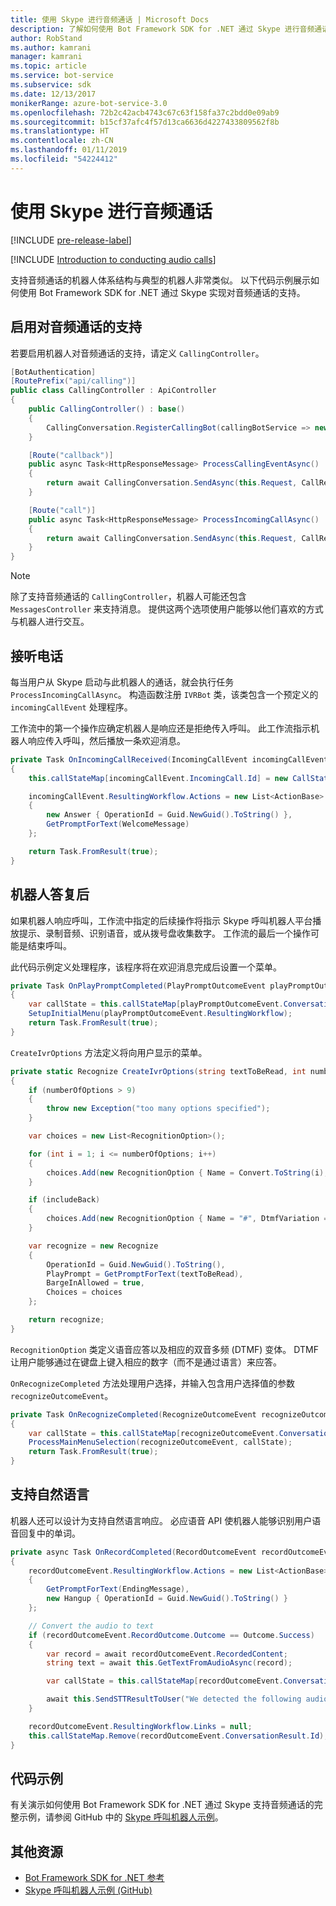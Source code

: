 ```yaml
---
title: 使用 Skype 进行音频通话 | Microsoft Docs
description: 了解如何使用 Bot Framework SDK for .NET 通过 Skype 进行音频通话。
author: RobStand
ms.author: kamrani
manager: kamrani
ms.topic: article
ms.service: bot-service
ms.subservice: sdk
ms.date: 12/13/2017
monikerRange: azure-bot-service-3.0
ms.openlocfilehash: 72b2c42acb4743c67c63f158fa37c2bdd0e09ab9
ms.sourcegitcommit: b15cf37afc4f57d13ca6636d4227433809562f8b
ms.translationtype: HT
ms.contentlocale: zh-CN
ms.lasthandoff: 01/11/2019
ms.locfileid: "54224412"
---
```

# <a name="conduct-audio-calls-with-skype"></a>使用 Skype 进行音频通话

[!INCLUDE [pre-release-label](../includes/pre-release-label-v3.md)]

[!INCLUDE [Introduction to conducting audio calls](../includes/snippet-audio-call-intro.md)]

支持音频通话的机器人体系结构与典型的机器人非常类似。 以下代码示例展示如何使用 Bot Framework SDK for .NET 通过 Skype 实现对音频通话的支持。 

## <a name="enable-support-for-audio-calls"></a>启用对音频通话的支持

若要启用机器人对音频通话的支持，请定义 `CallingController`。

```cs
[BotAuthentication]
[RoutePrefix("api/calling")]
public class CallingController : ApiController
{
    public CallingController() : base()
    {
        CallingConversation.RegisterCallingBot(callingBotService => new IVRBot(callingBotService));
    }

    [Route("callback")]
    public async Task<HttpResponseMessage> ProcessCallingEventAsync()
    {
        return await CallingConversation.SendAsync(this.Request, CallRequestType.CallingEvent);
    }

    [Route("call")]
    public async Task<HttpResponseMessage> ProcessIncomingCallAsync()
    {
        return await CallingConversation.SendAsync(this.Request, CallRequestType.IncomingCall);
    }
}
```

> [!NOTE]
> 除了支持音频通话的 `CallingController`，机器人可能还包含 `MessagesController` 来支持消息。 提供这两个选项使用户能够以他们喜欢的方式与机器人进行交互。 <!-- docs on MessagesController are where? -->

##  <a name="answer-the-call"></a>接听电话

每当用户从 Skype 启动与此机器人的通话，就会执行任务 `ProcessIncomingCallAsync`。
构造函数注册 `IVRBot` 类，该类包含一个预定义的 `incomingCallEvent` 处理程序。

工作流中的第一个操作应确定机器人是响应还是拒绝传入呼叫。 此工作流指示机器人响应传入呼叫，然后播放一条欢迎消息。 

```cs
private Task OnIncomingCallReceived(IncomingCallEvent incomingCallEvent)
{
    this.callStateMap[incomingCallEvent.IncomingCall.Id] = new CallState(incomingCallEvent.IncomingCall.Participants);

    incomingCallEvent.ResultingWorkflow.Actions = new List<ActionBase>
    {
        new Answer { OperationId = Guid.NewGuid().ToString() },
        GetPromptForText(WelcomeMessage)
    };

    return Task.FromResult(true);
}
```

## <a name="after-the-bot-answers"></a>机器人答复后

如果机器人响应呼叫，工作流中指定的后续操作将指示 Skype 呼叫机器人平台播放提示、录制音频、识别语音，或从拨号盘收集数字。 工作流的最后一个操作可能是结束呼叫。 

此代码示例定义处理程序，该程序将在欢迎消息完成后设置一个菜单。

```cs
private Task OnPlayPromptCompleted(PlayPromptOutcomeEvent playPromptOutcomeEvent)
{
    var callState = this.callStateMap[playPromptOutcomeEvent.ConversationResult.Id];
    SetupInitialMenu(playPromptOutcomeEvent.ResultingWorkflow);
    return Task.FromResult(true);
}
```

`CreateIvrOptions` 方法定义将向用户显示的菜单。

```cs
private static Recognize CreateIvrOptions(string textToBeRead, int numberOfOptions, bool includeBack)
{
    if (numberOfOptions > 9)
    {
        throw new Exception("too many options specified");
    }

    var choices = new List<RecognitionOption>();

    for (int i = 1; i <= numberOfOptions; i++)
    {
        choices.Add(new RecognitionOption { Name = Convert.ToString(i), DtmfVariation = (char)('0' + i) });
    }

    if (includeBack)
    {
        choices.Add(new RecognitionOption { Name = "#", DtmfVariation = '#' });
    }

    var recognize = new Recognize
    {
        OperationId = Guid.NewGuid().ToString(),
        PlayPrompt = GetPromptForText(textToBeRead),
        BargeInAllowed = true,
        Choices = choices
    };

    return recognize;
}
```

`RecognitionOption` 类定义语音应答以及相应的双音多频 (DTMF) 变体。 DTMF 让用户能够通过在键盘上键入相应的数字（而不是通过语言）来应答。

`OnRecognizeCompleted` 方法处理用户选择，并输入包含用户选择值的参数 `recognizeOutcomeEvent`。

```cs
private Task OnRecognizeCompleted(RecognizeOutcomeEvent recognizeOutcomeEvent)
{
    var callState = this.callStateMap[recognizeOutcomeEvent.ConversationResult.Id];
    ProcessMainMenuSelection(recognizeOutcomeEvent, callState);
    return Task.FromResult(true);
}
```

## <a name="support-natural-language"></a>支持自然语言
机器人还可以设计为支持自然语言响应。 必应语音 API 使机器人能够识别用户语音回复中的单词。

```cs
private async Task OnRecordCompleted(RecordOutcomeEvent recordOutcomeEvent)
{
    recordOutcomeEvent.ResultingWorkflow.Actions = new List<ActionBase>
    {
        GetPromptForText(EndingMessage),
        new Hangup { OperationId = Guid.NewGuid().ToString() }
    };

    // Convert the audio to text
    if (recordOutcomeEvent.RecordOutcome.Outcome == Outcome.Success)
    {
        var record = await recordOutcomeEvent.RecordedContent;
        string text = await this.GetTextFromAudioAsync(record);

        var callState = this.callStateMap[recordOutcomeEvent.ConversationResult.Id];

        await this.SendSTTResultToUser("We detected the following audio: " + text, callState.Participants);
    }

    recordOutcomeEvent.ResultingWorkflow.Links = null;
    this.callStateMap.Remove(recordOutcomeEvent.ConversationResult.Id);
}
```

## <a name="sample-code"></a>代码示例

有关演示如何使用 Bot Framework SDK for .NET 通过 Skype 支持音频通话的完整示例，请参阅 GitHub 中的 <a href="https://github.com/Microsoft/BotBuilder-Samples/tree/master/CSharp/skype-CallingBot" target="_blank">Skype 呼叫机器人示例</a>。

## <a name="additional-resources"></a>其他资源

- <a href="/dotnet/api/?view=botbuilder-3.11.0" target="_blank">Bot Framework SDK for .NET 参考</a>
- <a href="https://github.com/Microsoft/BotBuilder-Samples/tree/master/CSharp/skype-CallingBot" target="_blank">Skype 呼叫机器人示例 (GitHub)</a>

